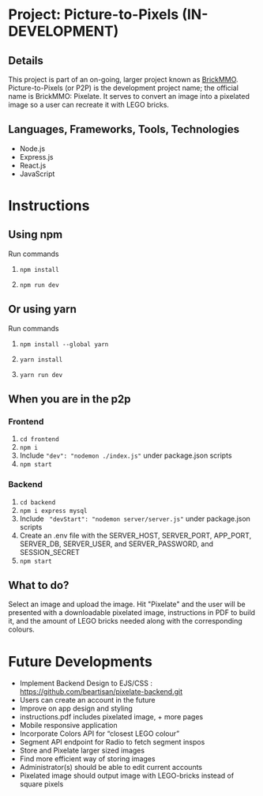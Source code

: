 # Project: Picture-to-Pixels (IN-DEVELOPMENT)

## Details
This project is part of an on-going, larger project known as [BrickMMO](https://brickmmo.com/). Picture-to-Pixels (or P2P) is the development project name; the official name is BrickMMO: Pixelate. It serves to convert an image into a pixelated image so a user can recreate it with LEGO bricks.

## Languages, Frameworks, Tools, Technologies
- Node.js
- Express.js
- React.js
- JavaScript

# Instructions

## Using npm

Run commands

1. `npm install`

2. `npm run dev`

## Or using yarn

Run commands

1. `npm install --global yarn`

2. `yarn install`

3. `yarn run dev`

## When you are in the p2p
### Frontend
1. `cd frontend`
2. `npm i`
3. Include ` "dev": "nodemon ./index.js" ` under package.json scripts
4. `npm start`
   
### Backend
1. `cd backend`
2. `npm i express mysql`
3. Include `  "devStart": "nodemon server/server.js" ` under package.json scripts
4. Create an .env file with the SERVER_HOST, SERVER_PORT, APP_PORT, SERVER_DB, SERVER_USER, and SERVER_PASSWORD, and SESSION_SECRET
5. `npm start` 

## What to do?

Select an image and upload the image. Hit "Pixelate" and the user will be presented with a downloadable pixelated image, instructions in PDF to build it, and the amount of LEGO bricks needed along with the corresponding colours.

# Future Developments
- Implement Backend Design to EJS/CSS : https://github.com/beartisan/pixelate-backend.git
- Users can create an account in the future
- Improve on app design and styling
- instructions.pdf includes pixelated image, + more pages
- Mobile responsive application 
- Incorporate Colors API for “closest LEGO colour”
- Segment API endpoint for Radio to fetch segment inspos
- Store and Pixelate larger sized images
- Find more efficient way of storing images
- Administrator(s) should be able to edit current accounts
- Pixelated image should output image with LEGO-bricks instead of square pixels


